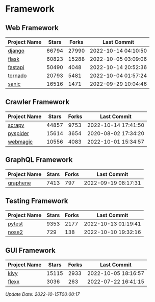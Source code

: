 # Framework

## Web Framework
| Project Name | Stars | Forks | Last Commit |
| ------------ | ----- | ----- | ----------- |
| [django](https://github.com/django/django) | 66794 | 27990 | 2022-10-14 04:10:50 |
| [flask](https://github.com/pallets/flask) | 60823 | 15288 | 2022-10-05 03:09:06 |
| [fastapi](https://github.com/tiangolo/fastapi) | 50490 | 4048 | 2022-10-14 20:52:36 |
| [tornado](https://github.com/tornadoweb/tornado) | 20793 | 5481 | 2022-10-04 01:57:24 |
| [sanic](https://github.com/sanic-org/sanic) | 16516 | 1471 | 2022-09-29 10:04:46 |

## Crawler Framework
| Project Name | Stars | Forks | Last Commit |
| ------------ | ----- | ----- | ----------- |
| [scrapy](https://github.com/scrapy/scrapy) | 44857 | 9753 | 2022-10-14 17:41:50 |
| [pyspider](https://github.com/binux/pyspider) | 15614 | 3654 | 2020-08-02 17:34:20 |
| [webmagic](https://github.com/code4craft/webmagic) | 10556 | 4083 | 2022-10-01 15:34:57 |

## GraphQL Framework
| Project Name | Stars | Forks | Last Commit |
| ------------ | ----- | ----- | ----------- |
| [graphene](https://github.com/graphql-python/graphene) | 7413 | 797 | 2022-09-19 08:17:31 |

## Testing Framework
| Project Name | Stars | Forks | Last Commit |
| ------------ | ----- | ----- | ----------- |
| [pytest](https://github.com/pytest-dev/pytest) | 9353 | 2177 | 2022-10-13 01:19:41 |
| [nose2](https://github.com/nose-devs/nose2) | 729 | 138 | 2022-10-10 19:32:16 |

## GUI Framework
| Project Name | Stars | Forks | Last Commit |
| ------------ | ----- | ----- | ----------- |
| [kivy](https://github.com/kivy/kivy) | 15115 | 2933 | 2022-10-05 18:16:57 |
| [flexx](https://github.com/flexxui/flexx) | 3036 | 263 | 2022-07-22 16:41:15 |

*Update Date: 2022-10-15T00:00:17*